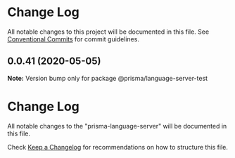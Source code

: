 # Change Log

All notable changes to this project will be documented in this file.
See [Conventional Commits](https://conventionalcommits.org) for commit guidelines.

## 0.0.41 (2020-05-05)

**Note:** Version bump only for package @prisma/language-server-test

# Change Log

All notable changes to the "prisma-language-server" will be documented in this file.

Check [Keep a Changelog](http://keepachangelog.com/) for recommendations on how
to structure this file.

